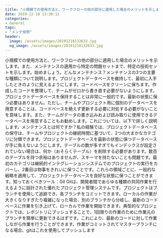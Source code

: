 ```yaml
---
title: "小規模での使用方法と、ワークフローの他の部分に適用した場合のメリットを示します。"
date: 2019-12-18 13:30:12
categories:
- General
tags:
- "メンテ恒例"
header:
  image: /assets/images/20191218132633.jpg
  og_image: /assets/images/20191218132633.jpg
---
```


小規模での使用方法と、ワークフローの他の部分に適用した場合のメリットを示します。また、メンテナンスの適用から特定の問題セットまで、特定の技術セットを示します。始めましょう。どんなメンテナンス？メンテナンスの3つの主要な種類について説明します。プロジェクトデータベースを維持して、最初に入手したときのように見えるようにします。コードベースをクリーンに保ちます。作成したコードを整理して、チームがゼロから書き直す必要がないようにします。プロジェクトデータベースを保持することは非常に一般的です。最新の状態に保つ必要はありません。ただし、チームやプロジェクト用に個別のデータベースを用意することは、コードベースを絶えず更新する必要に対処する必要がないことを意味します。また、チームがデータの書き込みおよび読み取りに使用できるデータベースを用意することもお勧めします。これについては、以下で詳しく説明します。メンテナンスとは何ですか？私の経験では、プロジェクトデータベースの保守は、チームやプロジェクトの継続時間に基づいて、2つの大まかなカテゴリに分類できます。プロジェクトデータベースを最新の状態に保つデータベースが手に負えないようにします。テーブルの数が多すぎてもインデックスが設定されていない場合は、何か（おそらくテーブル）を削除する必要があります。数百のテーブルを持つ余裕はありませんが、スキーマを持たないことも問題です。最初のカテゴリは継続的インテグレーションシステムでのプロジェクトの実行をカバーし、2番目は物事をきれいに保つことです。これらの領域ごとに、一般的な戦略を適用して、プロジェクトデータベースを良好な状態に保つことができます。知っておくべきツール：Git Gitは、開発者間であらゆる種類の共同作業を行えるように設計された優れたプロジェクト管理システムです。プロジェクトはブランチを使用して追跡でき、各ブランチをコミットできます。ローカルの作業が大きくなりすぎたり複雑になった場合、別のブランチから分岐し、最新のコードベースに作業を引き上げて、ローカルで作業を開始できます。典型的なプロジェクトでは、レポジトリにプッシュすることで、1回限りの作業のために作業元のブランチを簡単に更新できるはずです。これにより、最新のコードに対して作業しながら作業を行うことができます。作業がコミットされてマスターブランチになる場合、gitはこれを使用してプッシュします
